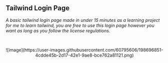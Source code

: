 ## Tailwind Login Page
*A basic tailwind login page made in under 15 minutes as a learning project for me to learn tailwind, you are free to use this login page however you want as long as you follow the license regulations.*

<p>&nbsp;</p>

<p align="center">
  ![image](https://user-images.githubusercontent.com/60795606/198696851-4cdde45b-2d17-42e1-9ae8-bce762a81121.png)
</p>
